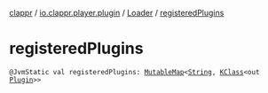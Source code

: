 [clappr](../../index.md) / [io.clappr.player.plugin](../index.md) / [Loader](index.md) / [registeredPlugins](./registered-plugins.md)

# registeredPlugins

`@JvmStatic val registeredPlugins: `[`MutableMap`](https://kotlinlang.org/api/latest/jvm/stdlib/kotlin.collections/-mutable-map/index.html)`<`[`String`](https://kotlinlang.org/api/latest/jvm/stdlib/kotlin/-string/index.html)`, `[`KClass`](https://kotlinlang.org/api/latest/jvm/stdlib/kotlin.reflect/-k-class/index.html)`<out `[`Plugin`](../-plugin/index.md)`>>`